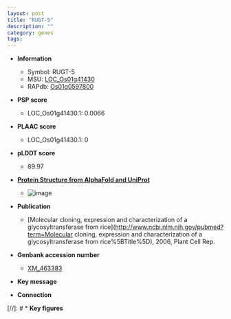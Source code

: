 ```yaml
---
layout: post
title: "RUGT-5"
description: ""
category: genes
tags: 
---
```


* **Information**  
    + Symbol: RUGT-5  
    + MSU: [LOC_Os01g41430](http://rice.plantbiology.msu.edu/cgi-bin/ORF_infopage.cgi?orf=LOC_Os01g41430)  
    + RAPdb: [Os01g0597800](http://rapdb.dna.affrc.go.jp/viewer/gbrowse_details/irgsp1?name=Os01g0597800)  

* **PSP score**  
    + LOC_Os01g41430.1: 0.0066 

* **PLAAC score**  
    + LOC_Os01g41430.1: 0 

* **pLDDT score**
    + 89.97

* **[Protein Structure from AlphaFold and UniProt](https://www.uniprot.org/uniprotkb/Q5ZAF2/entry#structure)**
    + ![image](https://ricepsp.github.io/images/Q5/AF-Q5ZAF2-F1.png)

* **Publication**  
    + [Molecular cloning, expression and characterization of a glycosyltransferase from rice](http://www.ncbi.nlm.nih.gov/pubmed?term=Molecular cloning, expression and characterization of a glycosyltransferase from rice%5BTitle%5D), 2006, Plant Cell Rep.

* **Genbank accession number**  
    + [XM_463383](http://www.ncbi.nlm.nih.gov/nuccore/XM_463383)

* **Key message**  

* **Connection**  

[//]: # * **Key figures**  


